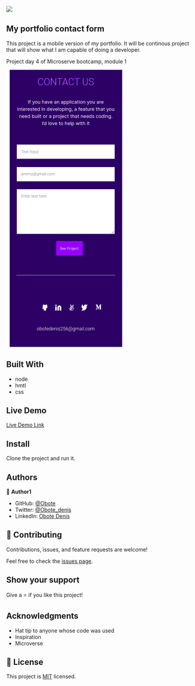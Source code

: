 ![](https://img.shields.io/badge/Microverse-blueviolet)

## My portfolio contact form

This project is a mobile version of my portfolio. It will be continous project that will show what I am capable of doing a developer.

Project day 4 of Microserve bootcamp, module 1


![screenshot](./app.png)


## Built With

- node
- hmtl
- css
## Live Demo

[Live Demo Link](https://obote.github.io/myportfolio/)

## Install

Clone the project and run  it.



## Authors

👤 **Author1**

- GitHub: [@Obote](https://github.com/Obote)
- Twitter: [@Obote_denis](https://twitter.com/Obote_denis)
- LinkedIn: [Obote Denis](https://www.linkedin.com/in/obote-denis-9859a2a3/)

## 🤝 Contributing

Contributions, issues, and feature requests are welcome!

Feel free to check the [issues page](../../issues/).

## Show your support

Give a ⭐️ if you like this project!

## Acknowledgments

- Hat tip to anyone whose code was used
- Inspiration
- Microverse

## 📝 License

This project is [MIT](./MIT.md) licensed.